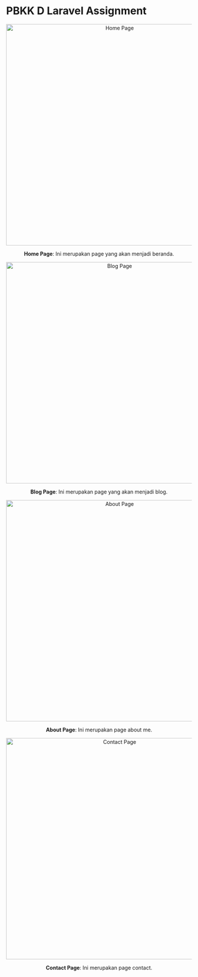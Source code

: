 # PBKK D Laravel Assignment

<div align="center">
  <img src="https://github.com/user-attachments/assets/a107e54a-077f-40fa-8ac4-ae5440a109fc" alt="Home Page" width="600"/>
  <p><strong>Home Page</strong>: Ini merupakan page yang akan menjadi beranda.</p>
</div>

<div align="center">
  <img src="https://github.com/user-attachments/assets/5947f6b8-ef1c-4f10-961e-80caee778f9c" alt="Blog Page" width="600"/>
  <p><strong>Blog Page</strong>: Ini merupakan page yang akan menjadi blog.</p>
</div>

<div align="center">
  <img src="https://github.com/user-attachments/assets/7acaff29-3dbe-4e7e-af59-831c6364eb8e" alt="About Page" width="600"/>
  <p><strong>About Page</strong>: Ini merupakan page about me.</p>
</div>

<div align="center">
  <img src="https://github.com/user-attachments/assets/dede926c-8941-4db7-9369-854e4b4b52de" alt="Contact Page" width="600"/>
  <p><strong>Contact Page</strong>: Ini merupakan page contact.</p>
</div>
